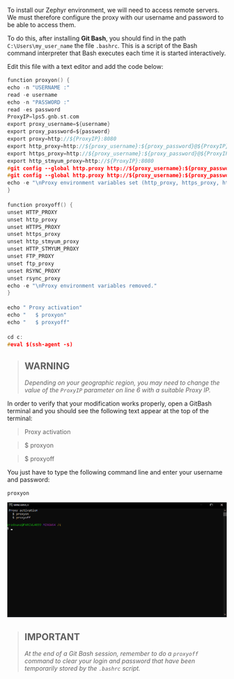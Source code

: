 
To install our Zephyr environment, we will need to access remote servers. We must therefore configure the proxy with our username and password to be able to access them.

To do this, after installing **Git Bash**, you should find in the path `C:\Users\my_user_name` the file `.bashrc`. This is a script of the Bash command interpreter that Bash executes each time it is started interactively.

Edit this file with a text editor and add the code below:

```c
function proxyon() {
echo -n "USERNAME :"
read -e username
echo -n "PASSWORD :"
read -es password
ProxyIP=lps5.gnb.st.com
export proxy_username=${username}
export proxy_password=${password}
export proxy=http://${ProxyIP}:8080
export http_proxy=http://${proxy_username}:${proxy_password}@${ProxyIP}:8080
export https_proxy=http://${proxy_username}:${proxy_password}@${ProxyIP}:8080
export http_stmyum_proxy=http://${ProxyIP}:8080
#git config --global http.proxy http://${proxy_username}:${proxy_password}@${ProxyIP}:8080
#git config --global http.proxy http://${proxy_username}:${proxy_password}@${ProxyIP}:8080
echo -e "\nProxy environment variables set (http_proxy, https_proxy, http_stmyum_proxy)."
}

function proxyoff() {
unset HTTP_PROXY
unset http_proxy
unset HTTPS_PROXY
unset https_proxy
unset http_stmyum_proxy
unset HTTP_STMYUM_PROXY
unset FTP_PROXY
unset ftp_proxy
unset RSYNC_PROXY
unset rsync_proxy
echo -e "\nProxy environment variables removed."
}

echo " Proxy activation"
echo "   $ proxyon"
echo "   $ proxyoff"

cd c:
#eval $(ssh-agent -s)
```

> ## WARNING
> *Depending on your geographic region, you may need to change the value of the `ProxyIP` parameter on line 6 with a suitable Proxy IP.*
>  

In order to verify that your modification works properly, open a GitBash terminal and you should see the following text appear at the top of the terminal:

> Proxy activation

> $ proxyon

> $ proxyoff


You just have to type the following command line and enter your username and password:

```shell
proxyon
```

![gif](./img/proxyon.gif)

> ## IMPORTANT  
> *At the end of a Git Bash session, remember to do a `proxyoff` command to clear your login and password that have been temporarily stored by the `.bashrc` script.*
>  
